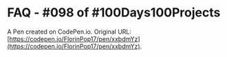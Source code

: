 # FAQ - #098 of #100Days100Projects

A Pen created on CodePen.io. Original URL: [https://codepen.io/FlorinPop17/pen/xxbdmYz](https://codepen.io/FlorinPop17/pen/xxbdmYz).


